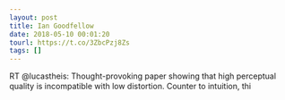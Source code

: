```yaml
---
layout: post
title: Ian Goodfellow
date: 2018-05-10 00:01:20
tourl: https://t.co/3ZbcPzj8Zs
tags: []
---
```

RT @lucastheis: Thought-provoking paper showing that high perceptual quality is incompatible with low distortion. Counter to intuition, thi
